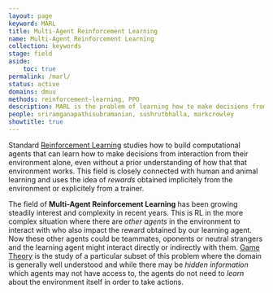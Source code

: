 ```yaml
---
layout: page
keyword: MARL
title: Multi-Agent Reinforcement Learning
name: Multi-Agent Reinforcement Learning
collection: keywords
stage: field
aside: 
    toc: true
permalink: /marl/
status: active
domains: dmuu
methods: reinforcement-learning, PPO
description: MARL is the problem of learning how to make decisions from experience in the presence of multiple other decision making agents.
people: sriramganapathisubramanian, sushrutbhalla, markcrowley
showtitle: true
---
```

Standard [Reinforcement Learning](/keywords/Reinforcement-Learning) studies how to build computational agents that can learn how to make decisions from interaction from their environment alone, even without a prior understanding of how that that environment works. This field is closely connected with human and animal learning and uses the idea of *rewards* obtained implicitely from the environment or explicitely from a trainer.

The field of **Multi-Agent Reinforcement Learning** has been growing steadily interest and complexity in recent years. This is RL in the more complex situation where there are *other agents* in the environment to interact with who also impact the reward obtained by our learning agent. Now these other agents could be teammates, oponents or neutral strangers and the learning agent might interact directly or indirectly with them. [Game Theory](/keywords/gametheory/) is the study of a particular subset of this problem where the domain is generally well understood and while there may be *hidden information* which agents may not have access to, the agents do not need to *learn* about the environment itself in order to take actions.



